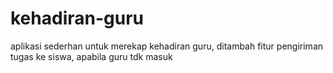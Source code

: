 # kehadiran-guru
aplikasi sederhan untuk merekap kehadiran guru, ditambah fitur pengiriman tugas ke siswa, apabila guru tdk masuk
